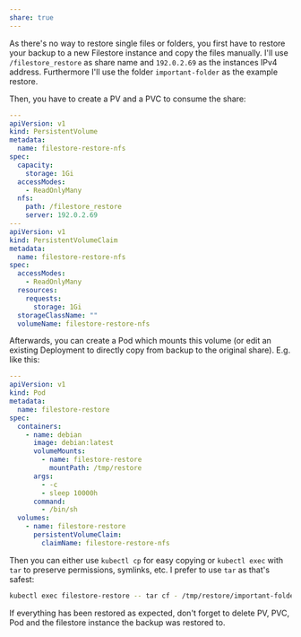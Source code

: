 ```yaml
---
share: true
---
```



As there's no way to restore single files or folders, you first have to restore your backup to a new Filestore instance and copy the files manually. I'll use `/filestore_restore` as share name and `192.0.2.69` as the instances IPv4 address. Furthermore I'll use the folder `important-folder` as the example restore.

Then, you have to create a PV and a PVC to consume the share:

```yaml
---
apiVersion: v1
kind: PersistentVolume
metadata:
  name: filestore-restore-nfs
spec:
  capacity:
    storage: 1Gi
  accessModes:
    - ReadOnlyMany
  nfs:
    path: /filestore_restore
    server: 192.0.2.69
---
apiVersion: v1
kind: PersistentVolumeClaim
metadata:
  name: filestore-restore-nfs
spec:
  accessModes:
    - ReadOnlyMany
  resources:
    requests:
      storage: 1Gi
  storageClassName: ""
  volumeName: filestore-restore-nfs
```

Afterwards, you can create a Pod which mounts this volume (or edit an existing Deployment to directly copy from backup to the original share). E.g. like this:

```yaml
---
apiVersion: v1
kind: Pod
metadata:
  name: filestore-restore
spec:
  containers:
    - name: debian
      image: debian:latest
      volumeMounts:
        - name: filestore-restore
          mountPath: /tmp/restore
      args:
        - -c
        - sleep 10000h
      command:
        - /bin/sh
  volumes:
    - name: filestore-restore
      persistentVolumeClaim:
        claimName: filestore-restore-nfs
```

Then you can either use `kubectl cp` for easy copying or `kubectl exec` with `tar` to preserve permissions, symlinks, etc. I prefer to use `tar` as that's safest:

```bash
kubectl exec filestore-restore -- tar cf - /tmp/restore/important-folder | kubectl exec original-pod -- tar xf - -C /original/data/path
```

If everything has been restored as expected, don't forget to delete PV, PVC, Pod and the filestore instance the backup was restored to.